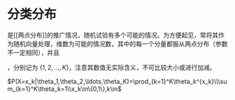# 分类分布

是[[两点分布]]的推广情况，随机试验有多个可能的情况。为方便起见，常将其作为随机向量处理，维数为可能的情况数，其中的每一个分量都服从两点分布（参数不一定相同），并且


，分别记为 $\{1,2,\ldots,K\}$，注意其数值无实际含义，不可比较大小或进行加减。


$P(X=x_k|\theta_1,\theta_2,\ldots,\theta_K)=\prod_{k=1}^K\theta_k^{x_k}\\\sum_{k=1}^K\theta_k=1\\x_k\in\{0,1\},k\in$